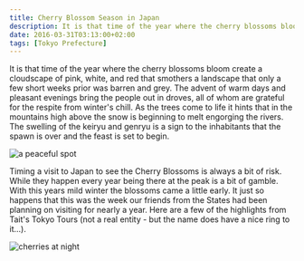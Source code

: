 ```yaml
---
title: Cherry Blossom Season in Japan
description: It is that time of the year where the cherry blossoms bloom creating a sea of flowers that blanket a landscape that just a few short weeks prior was barren...
date: 2016-03-31T03:13:00+02:00
tags: [Tokyo Prefecture]
---
```

<div class="text-lg mt-2">
<p class="mb-2">It is that time of the year where the cherry blossoms bloom create a cloudscape of pink, white, and red that smothers a landscape that only a few short weeks prior was barren and grey. The advent of warm days and pleasant evenings bring the people out in droves, all of whom are grateful for the respite from winter's chill. As the trees come to life it hints that in the mountains high above the snow is beginning to melt engorging the rivers. The swelling of the keiryu and genryu is a sign to the inhabitants that the spawn is over and the feast is set to begin.</p>

<div class="w-8/12 mx-auto">
<img class="rounded-lg shadow-lg" src="https://res.cloudinary.com/mountaintopcoding-127956/image/upload/v1669165989/Fallfish%20Tenkara/Cherry%20Blossoms/cherry_blossoms-japan-spring_time-flowers_rz3sov.jpg" alt="a peaceful spot" />
<p class="italic text-center"></p>
</div>


<p class="mt-2 mb-2">Timing a visit to Japan to see the Cherry Blossoms is always a bit of risk. While they happen every year being there at the peak is a bit of gamble. With this years mild winter the blossoms came a little early. It just so happens that this was the week our friends from the States had been planning on visiting for nearly a year. Here are a few of the highlights from Tait's Tokyo Tours (not a real entity - but the name does have a nice ring to it...).</p>

<div class="w-8/12 mx-auto">
<img class="rounded-lg shadow-lg" src="https://res.cloudinary.com/mountaintopcoding-127956/image/upload/v1669165989/Fallfish%20Tenkara/Cherry%20Blossoms/cherry_blossoms-japan-spring_time-flowers-tokyo_eezwyg.jpg" alt="cherries at night" />
<p class="italic text-center"></p>
</div>

</div>